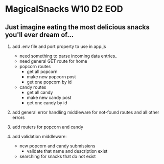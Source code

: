 # MagicalSnacks W10 D2 EOD

## Just imagine eating the most delicious snacks you'll ever dream of...
1. add .env file and port property to use in app.js
    - need something to parse incoming data entries..
    - need general GET route for home
    - popcorn routes
        - get all popcorn
        - make new popcorn post
        - get one popcorn by id
    - candy routes
        - get all candy
        - make new candy post
        - get one candy by id

2. add general error handling middleware for not-found routes and all other errors

3. add routers for popcorn and candy

4. add validation middleware:
    - new popcorn and candy submissions
        - validate that name and description exist
    - searching for snacks that do not exist
